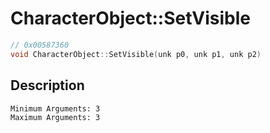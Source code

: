 # CharacterObject::SetVisible
```c
// 0x00587360
void CharacterObject::SetVisible(unk p0, unk p1, unk p2)
```
## Description
```
Minimum Arguments: 3
Maximum Arguments: 3
```
